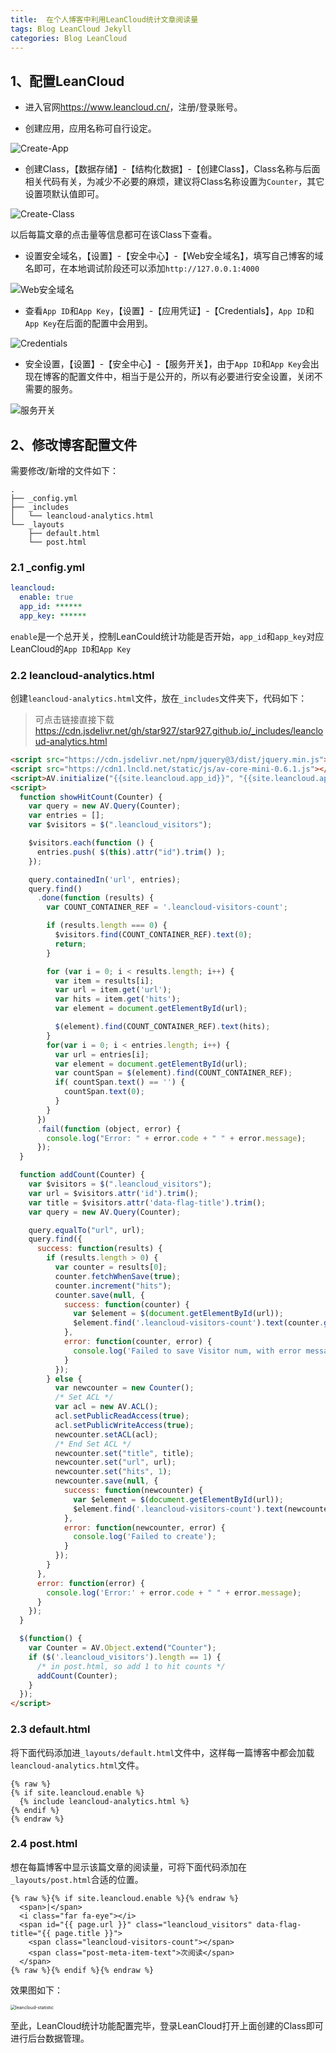 ```yaml
---
title:  在个人博客中利用LeanCloud统计文章阅读量
tags: Blog LeanCloud Jekyll
categories: Blog LeanCloud
---
```


## 1、配置LeanCloud

- 进入官网<https://www.leancloud.cn/>，注册/登录账号。

- 创建应用，应用名称可自行设定。

![Create-App](https://cdn.jsdelivr.net/gh/star927/Image-Hosting@main/202108/LeanCloud-1.png)

- 创建Class，【数据存储】-【结构化数据】-【创建Class】，Class名称与后面相关代码有关，为减少不必要的麻烦，建议将Class名称设置为`Counter`，其它设置项默认值即可。

![Create-Class](https://cdn.jsdelivr.net/gh/star927/Image-Hosting@main/202108/LeanCloud-2.png)

以后每篇文章的点击量等信息都可在该Class下查看。

- 设置安全域名，【设置】-【安全中心】-【Web安全域名】，填写自己博客的域名即可，在本地调试阶段还可以添加`http://127.0.0.1:4000`

![Web安全域名](https://cdn.jsdelivr.net/gh/star927/Image-Hosting@main/202108/LeanCloud-3.png)

- 查看`App ID`和`App Key`，【设置】-【应用凭证】-【Credentials】，`App ID`和`App Key`在后面的配置中会用到。

![Credentials](https://cdn.jsdelivr.net/gh/star927/Image-Hosting@main/202108/LeanCloud-4.png)

- 安全设置，【设置】-【安全中心】-【服务开关】，由于`App ID`和`App Key`会出现在博客的配置文件中，相当于是公开的，所以有必要进行安全设置，关闭不需要的服务。

![服务开关](https://cdn.jsdelivr.net/gh/star927/Image-Hosting@main/202108/LeanCloud-5.png)

## 2、修改博客配置文件

需要修改/新增的文件如下：

```
.
├── _config.yml
├── _includes
│   └── leancloud-analytics.html
└── _layouts
    ├── default.html
    └── post.html
```

### 2.1 _config.yml

```yml
leancloud:
  enable: true 
  app_id: ****** 
  app_key: ******
```

`enable`是一个总开关，控制LeanCould统计功能是否开始，`app_id`和`app_key`对应LeanCloud的`App ID`和`App Key`

### 2.2 leancloud-analytics.html

创建`leancloud-analytics.html`文件，放在`_includes`文件夹下，代码如下：

> 可点击链接直接下载<https://cdn.jsdelivr.net/gh/star927/star927.github.io/_includes/leancloud-analytics.html>

```html
<script src="https://cdn.jsdelivr.net/npm/jquery@3/dist/jquery.min.js"></script>
<script src="https://cdn1.lncld.net/static/js/av-core-mini-0.6.1.js"></script>
<script>AV.initialize("{{site.leancloud.app_id}}", "{{site.leancloud.app_key}}");</script>
<script>
  function showHitCount(Counter) {
    var query = new AV.Query(Counter);
    var entries = [];
    var $visitors = $(".leancloud_visitors");

    $visitors.each(function () {
      entries.push( $(this).attr("id").trim() );
    });

    query.containedIn('url', entries);
    query.find()
      .done(function (results) {
        var COUNT_CONTAINER_REF = '.leancloud-visitors-count';

        if (results.length === 0) {
          $visitors.find(COUNT_CONTAINER_REF).text(0);
          return;
        }

        for (var i = 0; i < results.length; i++) {
          var item = results[i];
          var url = item.get('url');
          var hits = item.get('hits');
          var element = document.getElementById(url);

          $(element).find(COUNT_CONTAINER_REF).text(hits);
        }
        for(var i = 0; i < entries.length; i++) {
          var url = entries[i];
          var element = document.getElementById(url);
          var countSpan = $(element).find(COUNT_CONTAINER_REF);
          if( countSpan.text() == '') {
            countSpan.text(0);
          }
        }
      })
      .fail(function (object, error) {
        console.log("Error: " + error.code + " " + error.message);
      });
  }

  function addCount(Counter) {
    var $visitors = $(".leancloud_visitors");
    var url = $visitors.attr('id').trim();
    var title = $visitors.attr('data-flag-title').trim();
    var query = new AV.Query(Counter);

    query.equalTo("url", url);
    query.find({
      success: function(results) {
        if (results.length > 0) {
          var counter = results[0];
          counter.fetchWhenSave(true);
          counter.increment("hits");
          counter.save(null, {
            success: function(counter) {
              var $element = $(document.getElementById(url));
              $element.find('.leancloud-visitors-count').text(counter.get('hits'));
            },
            error: function(counter, error) {
              console.log('Failed to save Visitor num, with error message: ' + error.message);
            }
          });
        } else {
          var newcounter = new Counter();
          /* Set ACL */
          var acl = new AV.ACL();
          acl.setPublicReadAccess(true);
          acl.setPublicWriteAccess(true);
          newcounter.setACL(acl);
          /* End Set ACL */
          newcounter.set("title", title);
          newcounter.set("url", url);
          newcounter.set("hits", 1);
          newcounter.save(null, {
            success: function(newcounter) {
              var $element = $(document.getElementById(url));
              $element.find('.leancloud-visitors-count').text(newcounter.get('hits'));
            },
            error: function(newcounter, error) {
              console.log('Failed to create');
            }
          });
        }
      },
      error: function(error) {
        console.log('Error:' + error.code + " " + error.message);
      }
    });
  }

  $(function() {
    var Counter = AV.Object.extend("Counter");
    if ($('.leancloud_visitors').length == 1) {
      /* in post.html, so add 1 to hit counts */
      addCount(Counter);
    }
  });
</script>
```

### 2.3 default.html

将下面代码添加进`_layouts/default.html`文件中，这样每一篇博客中都会加载`leancloud-analytics.html`文件。

```
{% raw %}
{% if site.leancloud.enable %}
  {% include leancloud-analytics.html %}
{% endif %}
{% endraw %}
```

### 2.4 post.html

想在每篇博客中显示该篇文章的阅读量，可将下面代码添加在`_layouts/post.html`合适的位置。

```
{% raw %}{% if site.leancloud.enable %}{% endraw %}
  <span>|</span>
  <i class="far fa-eye"></i>
  <span id="{{ page.url }}" class="leancloud_visitors" data-flag-title="{{ page.title }}">
    <span class="leancloud-visitors-count"></span>
    <span class="post-meta-item-text">次阅读</span>
  </span>
{% raw %}{% endif %}{% endraw %}
```

效果图如下：

<img src="https://cdn.jsdelivr.net/gh/star927/Image-Hosting@main/202108/LeanCloud-6.png" alt="leancloud-statistic" style="zoom:50%;" />

至此，LeanCloud统计功能配置完毕，登录LeanCloud打开上面创建的Class即可进行后台数据管理。
